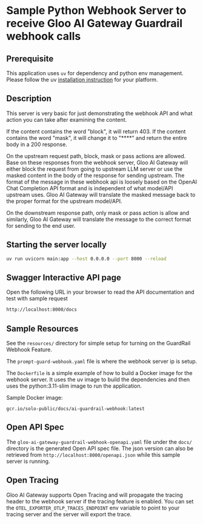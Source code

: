 # Sample Python Webhook Server to receive Gloo AI Gateway Guardrail webhook calls

## Prerequisite

This application uses `uv` for dependency and python env management. Please follow the uv [installation instruction](https://docs.astral.sh/uv/getting-started/installation/) for your platform.

## Description

This server is very basic for just demonstrating the webhook API and what action you can take after examining the content.

If the content contains the word "block", it will return 403. If the content contains the word "mask", it will change it to "****" and return the entire body in a 200 response.

On the upstream request path, block, mask or pass actions are allowed. Base on these responses from the webhook server, Gloo AI Gateway will either block the request from going to upstream LLM server or use the masked content in the body of the response for sending upstream. The format of the message in these webhook api is loosely based on the OpenAI Chat Completion API format and is independent of what model/API upstream uses. Gloo AI Gateway will translate the masked message back to the proper format for the upstream model/API.  

On the downstream response path, only mask or pass action is allow and similarly, Gloo AI Gateway will translate the message to the correct format for sending to the end user.

## Starting the server locally

```bash
uv run uvicorn main:app --host 0.0.0.0 --port 8000 --reload
```

## Swagger Interactive API page

Open the following URL in your browser to read the API documentation and test with sample request

```bash
http://localhost:8000/docs
```

## Sample Resources

See the `resources/` directory for simple setup for turning on the GuardRail Webhook Feature.

The `prompt-guard-webhook.yaml` file is where the webhook server ip is setup.

The `Dockerfile` is a simple example of how to build a Docker image for the webhook server. It uses the uv image to build the dependencies and then uses the python:3.11-slim image to run the application. 

Sample Docker image:

```
gcr.io/solo-public/docs/ai-guardrail-webhook:latest
```

## Open API Spec

The `gloo-ai-gateway-guardrail-webhook-openapi.yaml` file under the `docs/` directory is the generated Open API spec file. The json version can also be retrieved from `http://localhost:8000/openapi.json` while this sample server is running.

## Open Tracing

Gloo AI Gateway supports Open Tracing and will propagate the tracing header to the webhook server if the tracing feature is enabled. You can set the `OTEL_EXPORTER_OTLP_TRACES_ENDPOINT` env variable to point to your tracing server and the server will export the trace.
